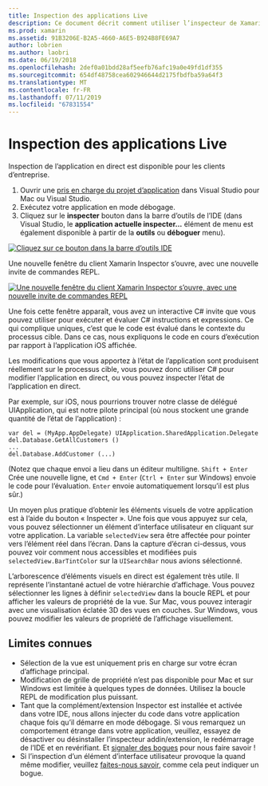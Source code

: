 ```yaml
---
title: Inspection des applications Live
description: Ce document décrit comment utiliser l’inspecteur de Xamarin pour inspecter les applications. Il aborde également les limitations de l’outil Xamarin Inspector.
ms.prod: xamarin
ms.assetid: 91B3206E-B2A5-4660-A6E5-B924B8FE69A7
author: lobrien
ms.author: laobri
ms.date: 06/19/2018
ms.openlocfilehash: 2def0a01bdd28af5eefb76afc19a0e49fd1df355
ms.sourcegitcommit: 654df48758cea602946644d2175fbdfba59a64f3
ms.translationtype: MT
ms.contentlocale: fr-FR
ms.lasthandoff: 07/11/2019
ms.locfileid: "67831554"
---
```

# <a name="inspecting-live-applications"></a>Inspection des applications Live

Inspection de l’application en direct est disponible pour les clients d’entreprise.

1. Ouvrir une [pris en charge du projet d’application](~/tools/inspector/install.md#supported-platforms) dans Visual Studio pour Mac ou Visual Studio.
1. Exécutez votre application en mode débogage.
1. Cliquez sur le **inspecter** bouton dans la barre d’outils de l’IDE (dans Visual Studio, le **application actuelle inspecter...**  élément de menu est également disponible à partir de la **outils** ou **déboguer** menu).

[![](inspect-images/mac-heres-the-button.png "Cliquez sur ce bouton dans la barre d’outils IDE")](inspect-images/mac-heres-the-button.png#lightbox)

Une nouvelle fenêtre du client Xamarin Inspector s’ouvre, avec une nouvelle invite de commandes REPL.

[![](inspect-images/inspector-0.7.0-map-inspect-small.png "Une nouvelle fenêtre du client Xamarin Inspector s’ouvre, avec une nouvelle invite de commandes REPL")](inspect-images/inspector-0.7.0-map-inspect.png#lightbox)

Une fois cette fenêtre apparaît, vous avez un interactive C# invite que vous pouvez utiliser pour exécuter et évaluer C# instructions et expressions. Ce qui complique uniques, c’est que le code est évalué dans le contexte du processus cible. Dans ce cas, nous expliquons le code en cours d’exécution par rapport à l’application iOS affichée.

Les modifications que vous apportez à l’état de l’application sont produisent réellement sur le processus cible, vous pouvez donc utiliser C# pour modifier l’application en direct, ou vous pouvez inspecter l’état de l’application en direct.

Par exemple, sur iOS, nous pourrions trouver notre classe de délégué UIApplication, qui est notre pilote principal (où nous stockent une grande quantité de l’état de l’application) :

    var del = (MyApp.AppDelegate) UIApplication.SharedApplication.Delegate
    del.Database.GetAllCustomers ()
    ...
    del.Database.AddCustomer (...)

(Notez que chaque envoi a lieu dans un éditeur multiligne. `Shift + Enter` Crée une nouvelle ligne, et `Cmd + Enter` (`Ctrl + Enter` sur Windows) envoie le code pour l’évaluation. `Enter` envoie automatiquement lorsqu’il est plus sûr.)

Un moyen plus pratique d’obtenir les éléments visuels de votre application est à l’aide du bouton « Inspecter ». Une fois que vous appuyez sur cela, vous pouvez sélectionner un élément d’interface utilisateur en cliquant sur votre application. La variable `selectedView` sera être affectée pour pointer vers l’élément réel dans l’écran. Dans la capture d’écran ci-dessus, vous pouvez voir comment nous accessibles et modifiées puis `selectedView.BarTintColor` sur la `UISearchBar` nous avions sélectionné.

L’arborescence d’éléments visuels en direct est également très utile. Il représente l’instantané actuel de votre hiérarchie d’affichage. Vous pouvez sélectionner les lignes à définir `selectedView` dans la boucle REPL et pour afficher les valeurs de propriété de la vue. Sur Mac, vous pouvez interagir avec une visualisation éclatée 3D des vues en couches. Sur Windows, vous pouvez modifier les valeurs de propriété de l’affichage visuellement.

## <a name="known-limitations"></a>Limites connues

- Sélection de la vue est uniquement pris en charge sur votre écran d’affichage principal.
- Modification de grille de propriété n’est pas disponible pour Mac et sur Windows est limitée à quelques types de données. Utilisez la boucle REPL de modification plus puissant.
- Tant que la complément/extension Inspector est installée et activée dans votre IDE, nous allons injecter du code dans votre application chaque fois qu’il démarre en mode débogage. Si vous remarquez un comportement étrange dans votre application, veuillez, essayez de désactiver ou désinstaller l’inspecteur addin/extension, le redémarrage de l’IDE et en revérifiant. Et [signaler des bogues](~/tools/inspector/install.md#reporting-bugs) pour nous faire savoir !
- Si l’inspection d’un élément d’interface utilisateur provoque la quand même modifier, veuillez [faites-nous savoir](~/tools/inspector/install.md#reporting-bugs), comme cela peut indiquer un bogue.

